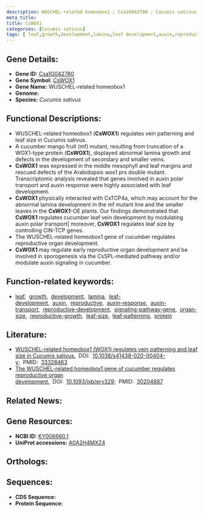 ```yaml
---
description: WUSCHEL-related homeobox1 ; Csa1G042780 ; Cucumis sativus
meta_title:
title: CsWOX1
categories: [Cucumis sativus]
tags: [ leaf,growth,development,lamina,leaf development,auxin,reproductive,auxin response,auxin transport,reproductive development,signaling pathway gene,organ size,reproductive growth,leaf size,leaf patterning,protein ]
---
```


## Gene Details:
- **Gene ID:** [Csa1G042780]()
- **Gene Symbol:** <u>CsWOX1</u>
- **Gene Name:** WUSCHEL-related homeobox1
- **Genome:** []()
- **Species:** *Cucumis sativus*

## Functional Descriptions:
   - WUSCHEL-related homeobox1 (**CsWOX1**) regulates vein patterning and leaf size in Cucumis sativus.
   - A cucumber mango fruit (mf) mutant, resulting from truncation of a WOX1-type protein (**CsWOX1**), displayed abnormal lamina growth and defects in the development of secondary and smaller veins.
   - **CsWOX1** was expressed in the middle mesophyll and leaf margins and rescued defects of the Arabidopsis wox1 prs double mutant. Transcriptomic analysis revealed that genes involved in auxin polar transport and auxin response were highly associated with leaf development.
   - **CsWOX1** physically interacted with CsTCP4a, which may account for the abnormal lamina development in the mf mutant line and the smaller leaves in the **CsWOX1**-OE plants. Our findings demonstrated that **CsWOX1** regulates cucumber leaf vein development by modulating auxin polar transport| moreover, **CsWOX1** regulates leaf size by controlling CIN-TCP genes.
   - The WUSCHEL-related homeobox1 gene of cucumber regulates reproductive organ development.
   - **CsWOX1** may regulate early reproductive organ development and be involved in sporogenesis via the CsSPL-mediated pathway and/or modulate auxin signaling in cucumber.

## Function-related keywords:
   - [leaf](/tags/leaf/),&nbsp;&nbsp;[growth](/tags/growth/),&nbsp;&nbsp;[development](/tags/development/),&nbsp;&nbsp;[lamina](/tags/lamina/),&nbsp;&nbsp;[leaf-development](/tags/leaf-development/),&nbsp;&nbsp;[auxin](/tags/auxin/),&nbsp;&nbsp;[reproductive](/tags/reproductive/),&nbsp;&nbsp;[auxin-response](/tags/auxin-response/),&nbsp;&nbsp;[auxin-transport](/tags/auxin-transport/),&nbsp;&nbsp;[reproductive-development](/tags/reproductive-development/),&nbsp;&nbsp;[signaling-pathway-gene](/tags/signaling-pathway-gene/),&nbsp;&nbsp;[organ-size](/tags/organ-size/),&nbsp;&nbsp;[reproductive-growth](/tags/reproductive-growth/),&nbsp;&nbsp;[leaf-size](/tags/leaf-size/),&nbsp;&nbsp;[leaf-patterning](/tags/leaf-patterning/),&nbsp;&nbsp;[protein](/tags/protein/)

## Literature:
   - [WUSCHEL-related homeobox1 (WOX1) regulates vein patterning and leaf size in Cucumis sativus.](https://doi.org/10.1038/s41438-020-00404-y)&nbsp;&nbsp;DOI:&nbsp;&nbsp;[10.1038/s41438-020-00404-y](https://doi.org/10.1038/s41438-020-00404-y);&nbsp;&nbsp;PMID:&nbsp;&nbsp;[33328463](https://pubmed.ncbi.nlm.nih.gov/33328463/)
   - [The WUSCHEL-related homeobox1 gene of cucumber regulates reproductive organ development.](https://doi.org/10.1093/jxb/ery329)&nbsp;&nbsp;DOI:&nbsp;&nbsp;[10.1093/jxb/ery329](https://doi.org/10.1093/jxb/ery329);&nbsp;&nbsp;PMID:&nbsp;&nbsp;[30204887](https://pubmed.ncbi.nlm.nih.gov/30204887/)

## Related News:

## Gene Resources:
- **NCBI ID:**  [KY006660.1](https://www.ncbi.nlm.nih.gov/gene/?term=KY006660.1)
- **UniProt accessions:**  [A0A2H4MXZ4](https://www.uniprot.org/uniprotkb/A0A2H4MXZ4/entry)

## Orthologs:

## Sequences:
- **CDS Sequence:**
- **Protein Sequence:**
